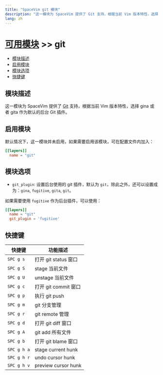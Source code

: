 ```yaml
---
title: "SpaceVim git 模块"
description: "这一模块为 SpaceVim 提供了 Git 支持，根据当前 Vim 版本特性，选择 gina 或者 gita 作为默认的后台 Git 插件。"
lang: zh
---
```


# [可用模块](../) >> git

<!-- vim-markdown-toc GFM -->

- [模块描述](#模块描述)
- [启用模块](#启用模块)
- [模块选项](#模块选项)
- [快捷键](#快捷键)

<!-- vim-markdown-toc -->

## 模块描述

这一模块为 SpaceVim 提供了 [Git](https://git-scm.com/) 支持，根据当前 Vim 版本特性，选择 gina 或者 gita 作为默认的后台 Git 插件。

## 启用模块

默认情况下，这一模块并未启用，如果需要启用该模块，可在配置文件内加入：

```toml
[[layers]]
  name = "git"
```

## 模块选项

- `git_plugin`: 设置后台使用的 git 插件，默认为 `git`，除此之外，还可以设置成为：`gina`, `fugitive`, `gita`, `git`。

如果需要使用 `fugitive` 作为后台插件，可以使用：

```toml
[[layers]]
  name = "git"
  git_plugin = 'fugitive'
```

## 快捷键

| 快捷键      | 功能描述             |
| ----------- | -------------------- |
| `SPC g s`   | 打开 git status 窗口 |
| `SPC g S`   | stage 当前文件       |
| `SPC g U`   | unstage 当前文件     |
| `SPC g c`   | 打开 git commit 窗口 |
| `SPC g p`   | 执行 git push        |
| `SPC g m`   | git 分支管理         |
| `SPC g r`   | git remote 管理      |
| `SPC g d`   | 打开 git diff 窗口   |
| `SPC g A`   | git add 所有文件     |
| `SPC g b`   | 打开 git blame 窗口  |
| `SPC g h a` | stage current hunk   |
| `SPC g h r` | undo cursor hunk     |
| `SPC g h v` | preview cursor hunk  |
